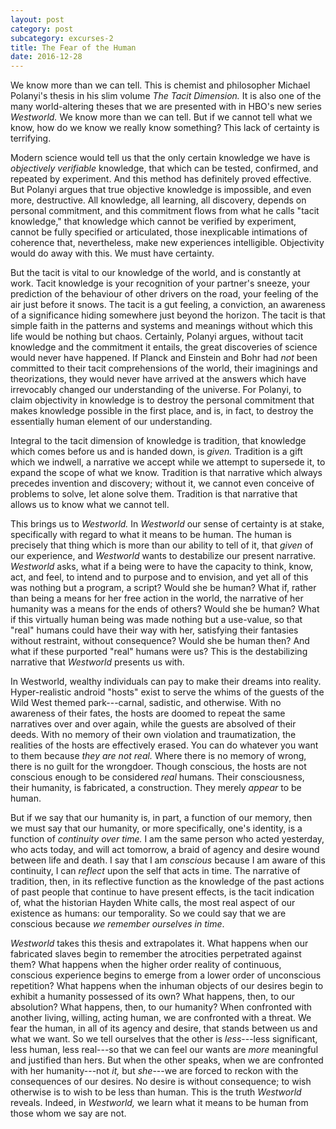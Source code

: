 ```yaml
---
layout: post
category: post
subcategory: excurses-2
title: The Fear of the Human
date: 2016-12-28
---
```


We know more than we can tell. This is chemist and philosopher Michael Polanyi's thesis in his slim volume *The Tacit Dimension.* It is also one of the many world-altering theses that we are presented with in HBO's new series *Westworld.* We know more than we can tell. But if we cannot tell what we know, how do we know we really know something? This lack of certainty is terrifying.

Modern science would tell us that the only certain knowledge we have is *objectively verifiable* knowledge, that which can be tested, confirmed, and repeated by experiment. And this method has definitely proved effective. But Polanyi argues that true objective knowledge is impossible, and even more, destructive. All knowledge, all learning, all discovery, depends on personal commitment, and this commitment flows from what he calls "tacit knowledge," that knowledge which cannot be verified by experiment, cannot be fully specified or articulated, those inexplicable intimations of coherence that, nevertheless, make new experiences intelligible. Objectivity would do away with this. We must have certainty.

But the tacit is vital to our knowledge of the world, and is constantly at work. Tacit knowledge is your recognition of your partner's sneeze, your prediction of the behaviour of other drivers on the road, your feeling of the air just before it snows. The tacit is a gut feeling, a conviction, an awareness of a significance hiding somewhere just beyond the horizon. The tacit is that simple faith in the patterns and systems and meanings without which this life would be nothing but chaos. Certainly, Polanyi argues, without tacit knowledge and the commitment it entails, the great discoveries of science would never have happened. If Planck and Einstein and Bohr had *not* been committed to their tacit comprehensions of the world, their imaginings and theorizations, they would never have arrived at the answers which have irrevocably changed our understanding of the universe. For Polanyi, to claim objectivity in knowledge is to destroy the personal commitment that makes knowledge possible in the first place, and is, in fact, to destroy the essentially human element of our understanding.

Integral to the tacit dimension of knowledge is tradition, that knowledge which comes before us and is handed down, is *given.* Tradition is a gift which we indwell, a narrative we accept while we attempt to supersede it, to expand the scope of what we know. Tradition is that narrative which always precedes invention and discovery; without it, we cannot even conceive of problems to solve, let alone solve them. Tradition is that narrative that allows us to know what we cannot tell.

This brings us to *Westworld.* In *Westworld* our sense of certainty is at stake, specifically with regard to what it means to be human. The human is precisely that thing which is more than our ability to tell of it, that *given* of our experience, and *Westworld* wants to destabilize our present narrative. *Westworld* asks, what if a being were to have the capacity to think, know, act, and feel, to intend and to purpose and to envision, and yet all of this was nothing but a program, a script? Would she be human? What if, rather than being a means for her free action in the world, the narrative of her humanity was a means for the ends of others? Would she be human? What if this virtually human being was made nothing but a use-value, so that "real" humans could have their way with her, satisfying their fantasies without restraint, without consequence? Would she be human then? And what if these purported "real" humans were us? This is the destabilizing narrative that *Westworld* presents us with.

In Westworld, wealthy individuals can pay to make their dreams into reality. Hyper-realistic android "hosts" exist to serve the whims of the guests of the Wild West themed park---carnal, sadistic, and otherwise. With no awareness of their fates, the hosts are doomed to repeat the same narratives over and over again, while the guests are absolved of their deeds. With no memory of their own violation and traumatization, the realities of the hosts are effectively erased. You can do whatever you want to them because *they are not real.* Where there is no memory of wrong, there is no guilt for the wrongdoer. Though conscious, the hosts are not conscious enough to be considered *real* humans. Their consciousness, their humanity, is fabricated, a construction. They merely *appear* to be human.

But if we say that our humanity is, in part, a function of our memory, then we must say that our humanity, or more specifically, one's identity, is a function of *continuity over time.* I am the same person who acted yesterday, who acts today, and will act tomorrow, a braid of agency and desire wound between life and death. I say that I am *conscious* because I am aware of this continuity, I can *reflect* upon the self that acts in time. The narrative of tradition, then, in its reflective function as the knowledge of the past actions of past people that continue to have present effects, is the tacit indication of, what the historian Hayden White calls, the most real aspect of our existence as humans: our temporality. So we could say that we are conscious because *we remember ourselves in time*.

*Westworld* takes this thesis and extrapolates it. What happens when our fabricated slaves begin to remember the atrocities perpetrated against them? What happens when the higher order reality of continuous, conscious experience begins to emerge from a lower order of unconscious repetition? What happens when the inhuman objects of our desires begin to exhibit a humanity possessed of its own? What happens, then, to our absolution? What happens, then, to our humanity? When confronted with another living, willing, acting human, we are confronted with a threat. We fear the human, in all of its agency and desire, that stands between us and what we want. So we tell ourselves that the other is *less*---less significant, less human, less real---so that we can feel our wants are *more* meaningful and justified than hers. But when the other speaks, when we are confronted with her humanity---not *it,* but *she*---we are forced to reckon with the consequences of our desires. No desire is without consequence; to wish otherwise is to wish to be less than human. This is the truth *Westworld* reveals. Indeed, in *Westworld,* we learn what it means to be human from those whom we say are not.
